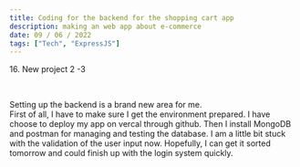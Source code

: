 ```yaml
---
title: Coding for the backend for the shopping cart app
description: making an web app about e-commerce
date: 09 / 06 / 2022
tags: ["Tech", "ExpressJS"]
---
```


<p>16. New project 2 -3 </p>

<br/>
<p> Setting up the backend is a brand new area for me.<br />
First of all, I have to make sure I get the environment prepared. I have choose to deploy my app on vercal through github. Then I install MongoDB and postman for managing and testing the database. I am a little bit stuck with the validation of the user input now. Hopefully, I can get it sorted tomorrow and could finish up with the login system quickly.
</p>
